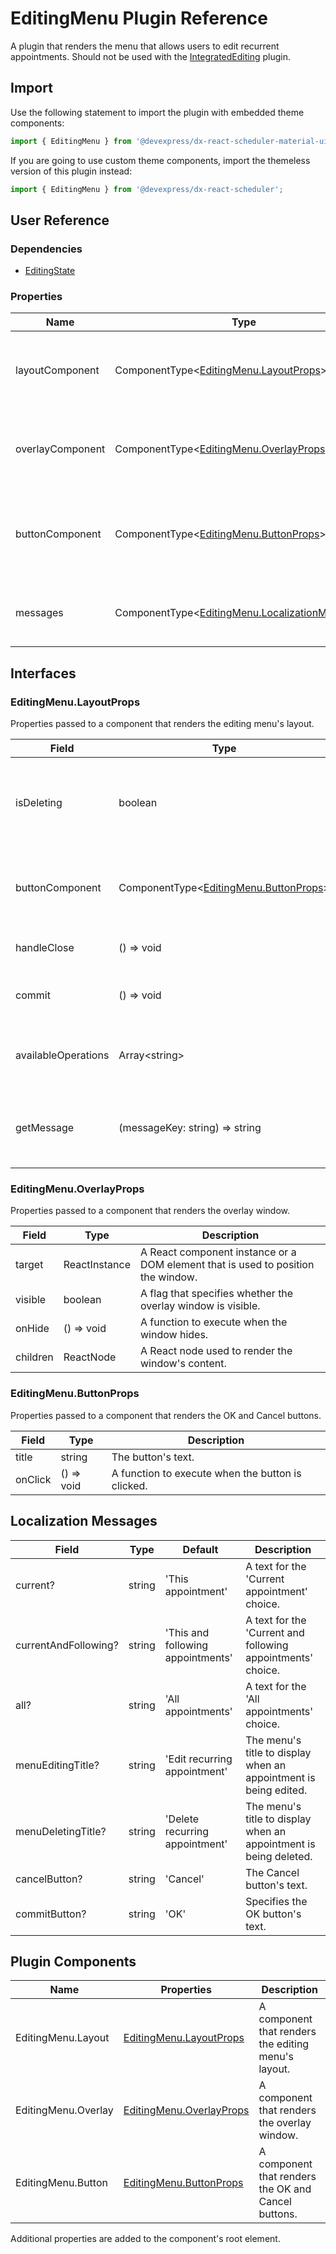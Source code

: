 # EditingMenu Plugin Reference

A plugin that renders the menu that allows users to edit recurrent appointments. Should not be used with the [IntegratedEditing](integrated-editing.md) plugin.

## Import

Use the following statement to import the plugin with embedded theme components:

```js
import { EditingMenu } from '@devexpress/dx-react-scheduler-material-ui';
```

If you are going to use custom theme components, import the themeless version of this plugin instead:

```js
import { EditingMenu } from '@devexpress/dx-react-scheduler';
```

## User Reference

### Dependencies

- [EditingState](editing-state.md)

### Properties

Name | Type | Default | Description
-----|------|---------|------------
layoutComponent | ComponentType&lt;[EditingMenu.LayoutProps](#editingmenulayoutprops)&gt; | | A component that renders the menu's layout.
overlayComponent | ComponentType&lt;[EditingMenu.OverlayProps](#editingmenuoverlayprops)&gt; | | A component that renders the overlay window.
buttonComponent | ComponentType&lt;[EditingMenu.ButtonProps](#editingmenubuttonprops)&gt; | | A component that renders the OK and Cancel buttons.
messages | ComponentType&lt;[EditingMenu.LocalizationMessages](#editingmenulocalizationmessages)&gt; | | An object that contains localized messages.

## Interfaces

### EditingMenu.LayoutProps

Properties passed to a component that renders the editing menu's layout.

Field | Type | Description
------|------|------------
isDeleting | boolean | **true** if the appointment is being deleted, **false** if it is being edited.
buttonComponent | ComponentType&lt;[EditingMenu.ButtonProps](#editingmenubuttonprops)&gt; | A component that renders the OK and Cancel buttons.
handleClose | () => void | A function that closes the menu.
commit | () => void | A function that commits changes.
availableOperations | Array&lt;string&gt; | A list of editing operations available to users.
getMessage | (messageKey: string) => string | A function that returns a message that has the specified key.

### EditingMenu.OverlayProps

Properties passed to a component that renders the overlay window.

Field | Type | Description
------|------|------------
target | ReactInstance | A React component instance or a DOM element that is used to position the window.
visible | boolean | A flag that specifies whether the overlay window is visible.
onHide | () => void | A function to execute when the window hides.
children | ReactNode | A React node used to render the window's content.

### EditingMenu.ButtonProps

Properties passed to a component that renders the OK and Cancel buttons.

Field | Type | Description
------|------|------------
title | string | The button's text.
onClick | () => void | A function to execute when the button is clicked.

## Localization Messages

Field | Type | Default | Description
------|------|---------|------------
current? | string | 'This appointment' | A text for the 'Current appointment' choice.
currentAndFollowing? | string | 'This and following appointments' | A text for the 'Current and following appointments' choice.
all? | string | 'All appointments' | A text for the 'All appointments' choice.
menuEditingTitle? | string | 'Edit recurring appointment' | The menu's title to display when an appointment is being edited.
menuDeletingTitle? | string | 'Delete recurring appointment' | The menu's title to display when an appointment is being deleted.
cancelButton? | string | 'Cancel' | The Cancel button's text.
commitButton? | string | 'OK' | Specifies the OK button's text.

## Plugin Components

Name | Properties | Description
-----|------------|------------
EditingMenu.Layout | [EditingMenu.LayoutProps](#editingmenulayoutprops) | A component that renders the editing menu's layout.
EditingMenu.Overlay | [EditingMenu.OverlayProps](#editingmenuomodalprops) | A component that renders the overlay window.
EditingMenu.Button | [EditingMenu.ButtonProps](#editingmenubuttonprops) | A component that renders the OK and Cancel buttons.

Additional properties are added to the component's root element.
